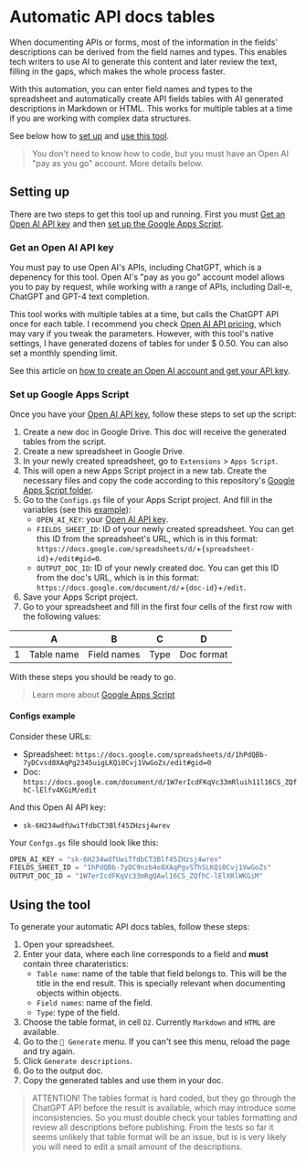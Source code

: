 # Automatic API docs tables

When documenting APIs or forms, most of the information in the fields' descriptions can be derived from the field names and types. This enables tech writers to use AI to generate this content and later review the text, filling in the gaps, which makes the whole process faster.

With this automation, you can enter field names and types to the spreadsheet and automatically create API fields tables with AI generated descriptions in Markdown or HTML. This works for multiple tables at a time if you are working with complex data structures.

See below how to [set up](#setting-up) and [use this tool](#using-the-tool).

> You don't need to know how to code, but you must have an Open AI "pay as you go" account. More details below.

## Setting up

There are two steps to get this tool up and running. First you must [Get an Open AI API key](#get-an-open-ai-api-key) and then [set up the Google Apps Script](#set-up-google-apps-script).

### Get an Open AI API key

You must pay to use Open AI's APIs, including ChatGPT, which is a depenency for this tool. Open AI's "pay as you go" account model allows you to pay by request, while working with a range of APIs, including Dall-e, ChatGPT and GPT-4 text completion.

This tool works with multiple tables at a time, but calls the ChatGPT API once for each table. I recommend you check [Open AI API pricing](https://openai.com/pricing), which may vary if you tweak the parameters. However, with this tool's native settings, I have generated dozens of tables for under $ 0.50. You can also set a monthly spending limit.

See this article on [how to create an Open AI account and get your API key](https://promptmuse.com/how-to-create-and-openai-account-and-get-an-api/).

### Set up Google Apps Script

Once you have your [Open AI API key](#get-an-open-ai-api-key), follow these steps to set up the script:

1. Create a new doc in Google Drive. This doc will receive the generated tables from the script.
2. Create a new spreadsheet in Google Drive.
3. In your newly created spreadsheet, go to `Extensions` > `Apps Script`.
4. This will open a new Apps Script project in a new tab. Create the necessary files and copy the code according to this repository's [Google Apps Script folder](https://github.com/PedroAntunesCosta/automatic-api-docs-tables/tree/main/Google%20Apps%20Scripts).
5. Go to the `Configs.gs` file of your Apps Script project. And fill in the variables (see this [example](#configs-example)):
    - `OPEN_AI_KEY`: your [Open AI API key](#get-an-open-ai-api-key).
    - `FIELDS_SHEET_ID`: ID of your newly created spreadsheet. You can get this ID from the spreadsheet's URL, which is in this format: `https://docs.google.com/spreadsheets/d/`+`{spreadsheet-id}`+`/edit#gid=0`.
    - `OUTPUT_DOC_ID`: ID of your newly created doc. You can get this ID from the doc's URL, which is in this format: `https://docs.google.com/document/d/`+`{doc-id}`+`/edit`.
6. Save your Apps Script project.
7. Go to your spreadsheet and fill in the first four cells of the first row with the following values:

|  | A | B | C | D |
| ----- | ----- | ----- | ----- | ----- |
| 1 | Table name | Field names | Type | Doc format |

With these steps you should be ready to go.

> Learn more about [Google Apps Script](https://www.google.com/script/start/)

#### Configs example

Consider these URLs:
- Spreadsheet: `https://docs.google.com/spreadsheets/d/1hPdQBb-7yDCvsd8XAqPg2345uigLKQi0Cvj1VwGoZs/edit#gid=0`
- Doc: `https://docs.google.com/document/d/1W7erIcdFKqVc33mRluih11l16CS_ZQfhC-lElfv4KGiM/edit`

And this Open AI API key:
- `sk-6H234wdfUwiTfdbCT3Blf45ZHzsj4wrev`

Your `Confgs.gs` file should look like this:

```js
OPEN_AI_KEY = "sk-6H234wdfUwiTfdbCT3Blf45ZHzsj4wrev"
FIELDS_SHEET_ID = "1hPdQBb-7yDC9nzb4e8XAqPgvSThSLKQi0Cvj1VwGoZs"
OUTPUT_DOC_ID = "1W7erIcdFKqVc33mRgQAwl16CS_ZQfhC-lElXRlWKGiM"
```

## Using the tool

To generate your automatic API docs tables, follow these steps:

1. Open your spreadsheet.
2. Enter your data, where each line corresponds to a field and **must** contain three charateristics: 
    - `Table name`: name of the table that field belongs to. This will be the title in the end result. This is specially relevant when documenting objects within objects.
    - `Field names`: name of the field.
    - `Type`: type of the field.
3. Choose the table format, in cell `D2`. Currently `Markdown` and `HTML` are available.
4. Go to the `📝 Generate` menu. If you can't see this menu, reload the page and try again.
5. Click `Generate descriptions`.
6. Go to the output doc.
7. Copy the generated tables and use them in your doc.

> ATTENTION! The tables format is hard coded, but they go through the ChatGPT API before the result is available, which may introduce some inconsistencies. So you must double check your tables formatting and review all descriptions before publishing. From the tests so far it seems unlikely that table format will be an issue, but is is very likely you will need to edit a small amount of the descriptions.
